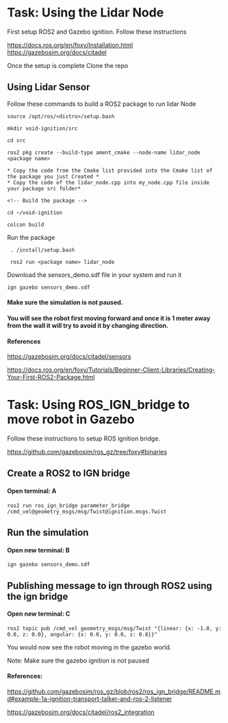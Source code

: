 # Task: Using the Lidar Node


First setup ROS2 and Gazebo ignition. Follow these instructions

https://docs.ros.org/en/foxy/Installation.html
https://gazebosim.org/docs/citadel

Once the setup is complete 
Clone the repo

## Using Lidar Sensor

Follow these commands to build a ROS2 package to run lidar Node

```
source /opt/ros/<distro>/setup.bash

mkdir void-ignition/src

cd src

ros2 pkg create --build-type ament_cmake --node-name lidar_node <package name>

* Copy the code from the Cmake list provided into the Cmake list of the package you just Created *
* Copy the code of the lidar_node.cpp into my_node.cpp file inside your package src folder* 

<!-- Build the package -->

cd ~/void-ignition 

colcon build

```

Run the package 

```
 . /install/setup.bash

 ros2 run <package name> lidar_node

```


Download the sensors_demo.sdf file in your system and run it

```
ign gazebo sensors_demo.sdf
```

#### Make sure the simulation is not paused. 
#### You will see the robot first moving forward and once it is 1 meter away from the wall it will try to avoid it by changing direction.

#### References
https://gazebosim.org/docs/citadel/sensors

https://docs.ros.org/en/foxy/Tutorials/Beginner-Client-Libraries/Creating-Your-First-ROS2-Package.html


#  Task: Using ROS_IGN_bridge to move robot in Gazebo

Follow these instructions to setup ROS ignition bridge.

https://github.com/gazebosim/ros_gz/tree/foxy#binaries


## Create a ROS2 to IGN bridge
#### Open terminal: A
```
ros2 run ros_ign_bridge parameter_bridge /cmd_vel@geometry_msgs/msg/Twist@ignition.msgs.Twist
```

## Run the simulation
#### Open new terminal: B

```
ign gazebo sensors_demo.sdf
```

## Publishing message to ign through ROS2 using the ign bridge
#### Open new terminal: C

```
ros2 topic pub /cmd_vel geometry_msgs/msg/Twist "{linear: {x: -1.0, y: 0.0, z: 0.0}, angular: {x: 0.0, y: 0.0, z: 0.8}}"
```

You would now see the robot moving in the gazebo world.

Note: Make sure the gazebo ignition is not paused

#### References:

https://github.com/gazebosim/ros_gz/blob/ros2/ros_ign_bridge/README.md#example-1a-ignition-transport-talker-and-ros-2-listener

https://gazebosim.org/docs/citadel/ros2_integration


